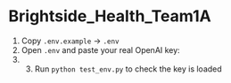 # Brightside_Health_Team1A


1. Copy `.env.example` → `.env`
2. Open `.env` and paste your real OpenAI key:
3. 3. Run `python test_env.py` to check the key is loaded
